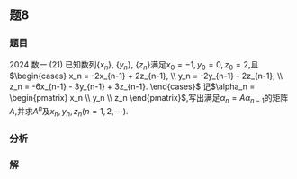 ## 题8
### 题目
2024 数一 
(21) 已知数列$\{x_n\}$, $\{y_n\}$, $\{z_n\}$满足$x_0 = -1, y_0 = 0, z_0 = 2$,且
$\begin{cases} x_n = -2x_{n-1} + 2z_{n-1}, \\ y_n = -2y_{n-1} - 2z_{n-1}, \\ z_n = -6x_{n-1} - 3y_{n-1} + 3z_{n-1}. \end{cases}$
记$\alpha_n = \begin{pmatrix} x_n \\ y_n \\ z_n \end{pmatrix}$,写出满足$\alpha_n = A\alpha_{n-1}$的矩阵$A$,并求$A^n$及$x_n,y_n,z_n(n=1,2,\cdots)$.
### 分析

### 解